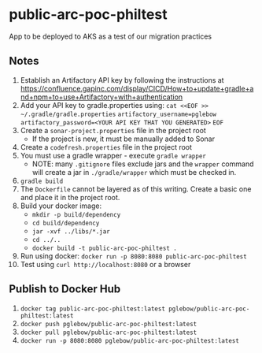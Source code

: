 # public-arc-poc-philtest
App to be deployed to AKS as a test of our migration practices

## Notes
1. Establish an Artifactory API key by following the instructions at https://confluence.gapinc.com/display/CICD/How+to+update+gradle+and+npm+to+use+Artifactory+with+authentication
2. Add your API key to gradle.properties using:
`cat <<EOF >> ~/.gradle/gradle.properties`
`artifactory_username=pglebow`                    
`artifactory_password=<YOUR API KEY THAT YOU GENERATED>`
`EOF`
3. Create a `sonar-project.properties` file in the project root
   - If the project is new, it must be manually added to Sonar
4. Create a `codefresh.properties` file in the project root
5. You must use a gradle wrapper - execute `gradle wrapper`
   - NOTE: many `.gitignore` files exclude jars and the `wrapper` command will create a jar in `./gradle/wrapper` which must be checked in.
6. `gradle build`
7. The `Dockerfile` cannot be layered as of this writing.  Create a basic one and place it in the project root.
8. Build your docker image:
   - `mkdir -p build/dependency`
   - `cd build/dependency`
   - `jar -xvf ../libs/*.jar`
   - `cd ../..` 
   - `docker build -t public-arc-poc-philtest .`
9. Run using docker: `docker run -p 8080:8080 public-arc-poc-philtest`
10. Test using `curl http://localhost:8080` or a browser

## Publish to Docker Hub
1. `docker tag public-arc-poc-philtest:latest pglebow/public-arc-poc-philtest:latest`
1. `docker push pglebow/public-arc-poc-philtest:latest`
1. `docker pull pglebow/public-arc-poc-philtest:latest`
1. `docker run -p 8080:8080 pglebow/public-arc-poc-philtest:latest`
